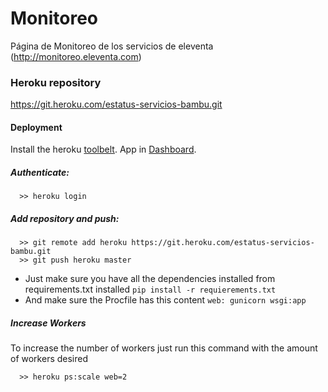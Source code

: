 # Monitoreo
Página de Monitoreo de los servicios de eleventa (http://monitoreo.eleventa.com)

### Heroku repository
https://git.heroku.com/estatus-servicios-bambu.git


#### Deployment

Install the heroku [toolbelt](https://toolbelt.heroku.com/).
App in [Dashboard](https://dashboard.heroku.com/orgs/bambucoders/apps).

##### Authenticate:
```
  >> heroku login
```
##### Add repository and push:
```
  >> git remote add heroku https://git.heroku.com/estatus-servicios-bambu.git
  >> git push heroku master
```

- Just make sure you have all the dependencies installed from requirements.txt installed ` pip install -r requierements.txt `
- And make sure the Procfile has this content
` web: gunicorn wsgi:app `

##### Increase Workers
To increase the number of workers just run this command with the amount of workers desired
```
  >> heroku ps:scale web=2
```
